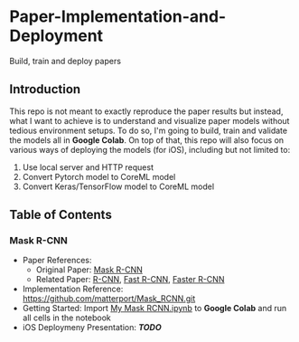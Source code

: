 # Paper-Implementation-and-Deployment
Build, train and deploy papers
## Introduction
This repo is not meant to exactly reproduce the paper results but instead, what I want to achieve is to understand and visualize paper models without tedious environment setups. To do so, I'm going to build, train and validate the models all in __Google Colab__. On top of that, this repo will also focus on various ways of deploying the models (for iOS), including but not limited to:
1. Use local server and HTTP request
2. Convert Pytorch model to CoreML model
3. Convert Keras/TensorFlow model to CoreML model 
## Table of Contents
### Mask R-CNN
* Paper References: 
  * Original Paper: [Mask R-CNN](https://arxiv.org/pdf/1703.06870v3.pdf)
  * Related Paper: [R-CNN](https://arxiv.org/pdf/1311.2524.pdf), [Fast R-CNN](https://arxiv.org/pdf/1504.08083v2.pdf), [Faster R-CNN](https://arxiv.org/pdf/1506.01497v3.pdf)
* Implementation Reference: https://github.com/matterport/Mask_RCNN.git
* Getting Started: Import [My Mask RCNN.ipynb](https://github.com/shuheng-cao/Paper-Implementation-and-Deployment/blob/master/Mask%20RCNN/requirements.txt) to __Google Colab__ and run all cells in the notebook
* iOS Deploymeny Presentation: ___TODO___
